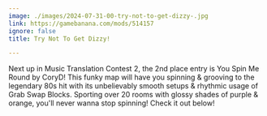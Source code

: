 ```yaml
---
image: ./images/2024-07-31-00-try-not-to-get-dizzy-.jpg
link: https://gamebanana.com/mods/514157
ignore: false
title: Try Not To Get Dizzy!

---
```


Next up in Music Translation Contest 2, the 2nd place entry is You Spin Me Round by CoryD! This funky map will have you spinning & grooving to the legendary 80s hit with its unbelievably smooth setups & rhythmic usage of Grab Swap Blocks. Sporting over 20 rooms with glossy shades of purple & orange, you'll never wanna stop spinning! Check it out below!